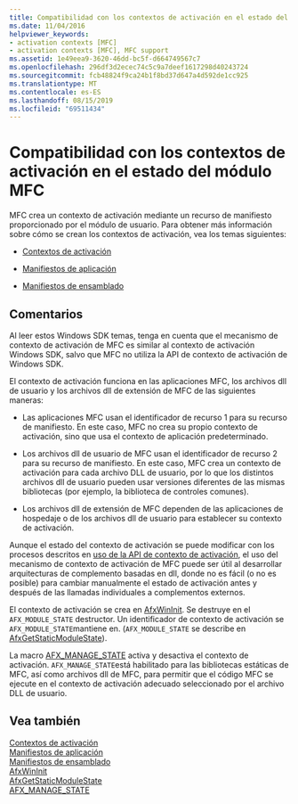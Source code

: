 ```yaml
---
title: Compatibilidad con los contextos de activación en el estado del módulo MFC
ms.date: 11/04/2016
helpviewer_keywords:
- activation contexts [MFC]
- activation contexts [MFC], MFC support
ms.assetid: 1e49eea9-3620-46dd-bc5f-d664749567c7
ms.openlocfilehash: 296df3d2ecec74c5c9a7deef1617298d40243724
ms.sourcegitcommit: fcb48824f9ca24b1f8bd37d647a4d592de1cc925
ms.translationtype: MT
ms.contentlocale: es-ES
ms.lasthandoff: 08/15/2019
ms.locfileid: "69511434"
---
```

# <a name="support-for-activation-contexts-in-the-mfc-module-state"></a>Compatibilidad con los contextos de activación en el estado del módulo MFC

MFC crea un contexto de activación mediante un recurso de manifiesto proporcionado por el módulo de usuario. Para obtener más información sobre cómo se crean los contextos de activación, vea los temas siguientes:

- [Contextos de activación](/windows/win32/SbsCs/activation-contexts)

- [Manifiestos de aplicación](/windows/win32/SbsCs/application-manifests)

- [Manifiestos de ensamblado](/windows/win32/SbsCs/assembly-manifests)

## <a name="remarks"></a>Comentarios

Al leer estos Windows SDK temas, tenga en cuenta que el mecanismo de contexto de activación de MFC es similar al contexto de activación Windows SDK, salvo que MFC no utiliza la API de contexto de activación de Windows SDK.

El contexto de activación funciona en las aplicaciones MFC, los archivos dll de usuario y los archivos dll de extensión de MFC de las siguientes maneras:

- Las aplicaciones MFC usan el identificador de recurso 1 para su recurso de manifiesto. En este caso, MFC no crea su propio contexto de activación, sino que usa el contexto de aplicación predeterminado.

- Los archivos dll de usuario de MFC usan el identificador de recurso 2 para su recurso de manifiesto. En este caso, MFC crea un contexto de activación para cada archivo DLL de usuario, por lo que los distintos archivos dll de usuario pueden usar versiones diferentes de las mismas bibliotecas (por ejemplo, la biblioteca de controles comunes).

- Los archivos dll de extensión de MFC dependen de las aplicaciones de hospedaje o de los archivos dll de usuario para establecer su contexto de activación.

Aunque el estado del contexto de activación se puede modificar con los procesos descritos en [uso de la API de contexto de activación](/windows/win32/SbsCs/using-the-activation-context-api), el uso del mecanismo de contexto de activación de MFC puede ser útil al desarrollar arquitecturas de complemento basadas en dll, donde no es fácil (o no es posible) para cambiar manualmente el estado de activación antes y después de las llamadas individuales a complementos externos.

El contexto de activación se crea en [AfxWinInit](../mfc/reference/application-information-and-management.md#afxwininit). Se destruye en el `AFX_MODULE_STATE` destructor. Un identificador de contexto de activación se `AFX_MODULE_STATE`mantiene en. (`AFX_MODULE_STATE` se describe en [AfxGetStaticModuleState](reference/extension-dll-macros.md#afxgetstaticmodulestate)).

La macro [AFX_MANAGE_STATE](reference/extension-dll-macros.md#afx_manage_state) activa y desactiva el contexto de activación. `AFX_MANAGE_STATE`está habilitado para las bibliotecas estáticas de MFC, así como archivos dll de MFC, para permitir que el código MFC se ejecute en el contexto de activación adecuado seleccionado por el archivo DLL de usuario.

## <a name="see-also"></a>Vea también

[Contextos de activación](/windows/win32/SbsCs/activation-contexts)<br/>
[Manifiestos de aplicación](/windows/win32/SbsCs/application-manifests)<br/>
[Manifiestos de ensamblado](/windows/win32/SbsCs/assembly-manifests)<br/>
[AfxWinInit](../mfc/reference/application-information-and-management.md#afxwininit)<br/>
[AfxGetStaticModuleState](reference/extension-dll-macros.md#afxgetstaticmodulestate)<br/>
[AFX_MANAGE_STATE](reference/extension-dll-macros.md#afx_manage_state)
